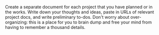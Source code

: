 Create a separate document for each project that you have planned or in the works. Write down your thoughts and ideas, paste in URLs of relevant project docs, and write preliminary to-dos. Don't worry about over-organizing: this is a place for you to brain dump and free your mind from having to remember a thousand details.
